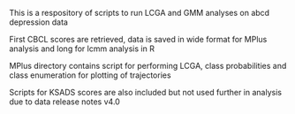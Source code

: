 
This is a respository of scripts to 
run LCGA and GMM analyses on abcd depression data


First CBCL scores are retrieved, data is saved in wide format for 
MPlus analysis and long for lcmm analysis in R

MPlus directory contains script for performing LCGA, 
class probabilities and class enumeration for plotting 
of trajectories


Scripts for KSADS scores are also included but not used further
in analysis due to data release notes v4.0

